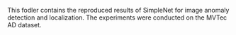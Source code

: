 This fodler contains the reproduced results of SimpleNet for image anomaly detection and localization. The experiments were conducted on the MVTec AD dataset.
